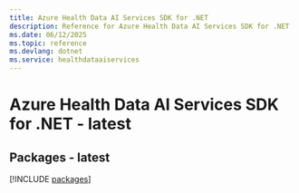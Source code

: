 ```yaml
---
title: Azure Health Data AI Services SDK for .NET
description: Reference for Azure Health Data AI Services SDK for .NET
ms.date: 06/12/2025
ms.topic: reference
ms.devlang: dotnet
ms.service: healthdataaiservices
---
```

# Azure Health Data AI Services SDK for .NET - latest
## Packages - latest
[!INCLUDE [packages](health-data-ai-services-index.md)]